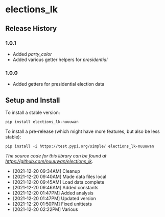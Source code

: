 # elections_lk

## Release History

### 1.0.1

* Added *party_color*
* Added various getter helpers for *presidential*

### 1.0.0

* Added getters for presidential election data

## Setup and Install

To install a stable version:

```
pip install elections_lk-nuuuwan
```

To install a pre-release (which might have more features, but also be
less stable):

```
pip install -i https://test.pypi.org/simple/ elections_lk-nuuuwan
```

*The source code for this library can be found at https://github.com/nuuuwan/elections_lk.*
  *  [2021-12-20 09:34AM] Cleanup
  *  [2021-12-20 09:40AM] Made data files local
  *  [2021-12-20 09:45AM] Load data complete
  *  [2021-12-20 09:46AM] Added constants
  *  [2021-12-20 01:47PM] Added analysis
  *  [2021-12-20 01:47PM] Updated version
  *  [2021-12-20 01:50PM] Fixed unittests
  *  [2021-12-20 02:22PM] Various
